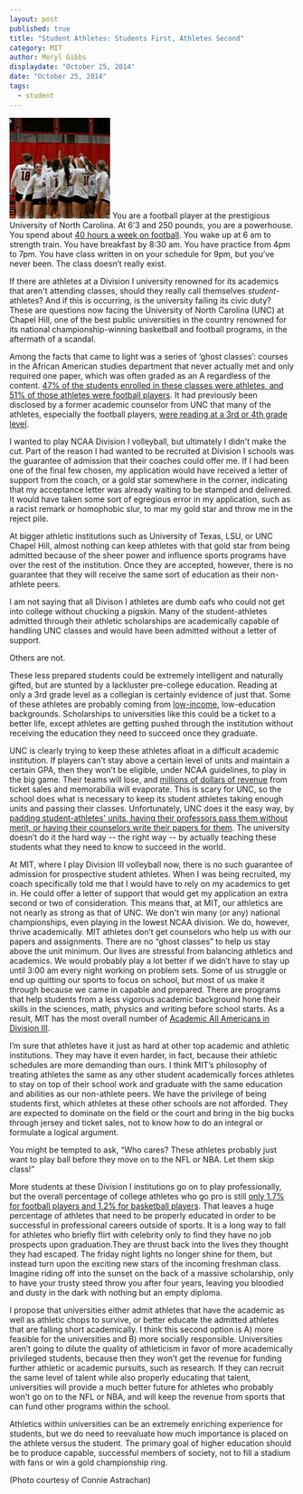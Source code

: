 ```yaml
---
layout: post
published: true
title: "Student Athletes: Students First, Athletes Second"
category: MIT
author: Meryl Gibbs
displaydate: "October 25, 2014"
date: "October 25, 2014"
tags: 
  - student
---
```


![IMG_3167-2.JPG](/assets/IMG_3167-2.JPG)
You are a football player at the prestigious University of North Carolina. At 6’3 and 250 pounds, you are a powerhouse. You spend about [40 hours a week on football](http://diverseeducation.com/article/13021/).  You wake up at 6 am to strength train. You have breakfast by 8:30 am. You have practice from 4pm to 7pm. You have class written in on your schedule for 9pm, but you’ve never been. The class doesn’t really exist.
 
If there are athletes at a Division I university renowned for its academics that aren't attending classes, should they really call themselves _student_-athletes? And if this is occurring, is the university failing its civic duty? These are questions now facing the University of North Carolina (UNC) at Chapel Hill, one of the best public universities in the country renowned for its national championship-winning basketball and football programs, in the aftermath of a scandal.
 
Among the facts that came to light was a series of ‘ghost classes’: courses in the African American studies department that never actually met and only required one paper, which was often graded as an A regardless of the content. [47% of the students enrolled in these classes were athletes, and 51% of those athletes were football players]( http://www.bostonglobe.com/news/nation/2014/10/22/unc-academic-fraud-case-includes-more-than-students/dntcv3mb3VeAzyAqi00WQM/story.html ). It had previously been disclosed by a former academic counselor from UNC that many of the athletes, especially the football players, [were reading at a 3rd or 4th grade level](http://www.cnn.com/2014/01/07/us/ncaa-athletes-reading-scores/).
 
I wanted to play NCAA Division I volleyball, but ultimately I didn't make the cut. Part of the reason I had wanted to be recruited at Division I schools was the guarantee of admission that their coaches could offer me.  If I had been one of the final few chosen, my application would have received a letter of support from the coach, or a gold star somewhere in the corner, indicating that my acceptance letter was already waiting to be stamped and delivered. It would have taken some sort of egregious error in my application, such as a racist remark or homophobic slur, to mar my gold star and throw me in the reject pile.
 
At bigger athletic institutions such as University of Texas, LSU, or UNC Chapel Hill, almost nothing can keep athletes with that gold star from being admitted because of the sheer power and influence sports programs have over the rest of the institution. Once they are accepted, however, there is no guarantee that they will receive the same sort of education as their non-athlete peers. 

I am not saying that all Divison I athletes are dumb oafs who could not get into college without chucking a pigskin. Many of the student-athletes admitted through their athletic scholarships are academically capable of handling UNC classes and would have been admitted without a letter of support. 

Others are not. 

These less prepared students could be extremely intelligent and naturally gifted, but are stunted by a lackluster pre-college education. Reading at only a 3rd grade level as a collegian is certainly evidence of just that. Some of these athletes are probably coming from [low-income](http://www.ncpanow.org/research/body/The-Price-of-Poverty-in-Big-Time-College-Sport.pdf), low-education backgrounds. Scholarships to universities like this could be a ticket to a better life, except athletes are getting pushed through the institution without receiving the education they need to succeed once they graduate.
 
UNC is clearly trying to keep these athletes afloat in a difficult academic institution. If players can’t stay above a certain level of units and maintain a certain GPA, then they won’t be eligible, under NCAA guidelines, to play in the big game. Their teams will lose, and [millions of dollars of revenue](http://www.forbes.com/sites/sportsmoney/2011/03/07/duke-louisville-north-carolina-generate-the-most-college-basketball-revenue/) from ticket sales and memorabilia will evaporate. This is scary for UNC, so the school does what is necessary to keep its student athletes taking enough units and passing their classes. Unfortunately, UNC does it the easy way, by [padding student-athletes' units, having their professors pass them without merit, or having their counselors write their papers for them](http://www.npr.org/2014/01/06/260265169/unc-may-have-passed-football-players-with-phantom-classes). The university doesn’t do it the hard way -- the right way -- by actually teaching these students what they need to know to succeed in the world.
 
At MIT, where I play Division III volleyball now, there is no such guarantee of admission for prospective student athletes. When I was being recruited, my coach specifically told me that I would have to rely on my academics to get in. He could offer a letter of support that would get my application an extra second or two of consideration. This means that, at MIT, our athletics are not nearly as strong as that of UNC. We don't win many (or any) national championships, even playing in the lowest NCAA division. We do, however, thrive academically. MIT athletes don’t get counselors who help us with our papers and assignments. There are no “ghost classes” to help us stay above the unit minimum. Our lives are stressful from balancing athletics and academics. We would probably play a lot better if we didn’t have to stay up until 3:00 am every night working on problem sets. Some of us struggle or end up quitting our sports to focus on school, but most of us make it through because we came in capable and prepared. There are programs that help students from a less vigorous academic background hone their skills in the sciences, math, physics and writing before school starts. As a result, MIT has the most overall number of [Academic All Americans in Division III](http://web.mit.edu/athletics/www/department/DAPERQuickFacts09.pdf).
 
 I’m sure that athletes have it just as hard at other top academic and athletic institutions. They may have it even harder, in fact, because their athletic schedules are more demanding than ours. I think MIT’s philosophy of treating athletes the same as any other student academically forces athletes to stay on top of their school work and graduate with the same education and abilities as our non-athlete peers. We have the privilege of being students first, which athletes at these other schools are not afforded. They are expected to dominate on the field or the court and bring in the big bucks through jersey and ticket sales, not to know how to do an integral or formulate a logical argument.
 
You might be tempted to ask, “Who cares? These athletes probably just want to play ball before they move on to the NFL or NBA. Let them skip class!” 

More students at these Division I institutions go on to play professionally, but the overall percentage of college athletes who go pro is still [only 1.7% for football players and 1.2% for basketball players](http://www.businessinsider.com/odds-college-athletes-become-professionals-2012-2?op=1). That leaves a huge percentage of athletes that need to be properly educated in order to be successful in professional careers outside of sports. It is a long way to fall for athletes who briefly flirt with celebrity only to find they have no job prospects upon graduation.They are thrust back into the lives they thought they had escaped. The friday night lights no longer shine for them, but instead turn upon the exciting new stars of the incoming freshman class.  Imagine riding off into the sunset on the back of a massive scholarship, only to have your trusty steed throw you after four years, leaving you bloodied and dusty in the dark with nothing but an empty diploma.
 
I propose that universities either admit athletes that have the academic as well as athletic chops to survive, or better educate the admitted athletes that are falling short academically. I think this second option is A) more feasible for the universities and B) more socially responsible. Universities aren’t going to dilute the quality of athleticism in favor of more academically privileged students, because then they won’t get the revenue for funding further athletic or academic pursuits, such as research. If they can recruit the same level of talent while also properly educating that talent, universities will provide a much better future for athletes who probably won’t go on to the NFL or NBA, and will keep the revenue from sports that can fund other programs within the school.
 
Athletics within universities can be an extremely enriching experience for students, but we do need to reevaluate how much importance is placed on the athlete versus the student. The primary goal of higher education should be to produce capable, successful members of society, not to fill a stadium with fans or win a gold championship ring.

(Photo courtesy of Connie Astrachan)